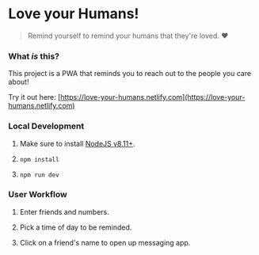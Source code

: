 # Love your Humans!
> Remind yourself to remind your humans that they're loved. ❤️

### What _is_ this?

This project is a PWA that reminds you to reach out to the people you care about!

Try it out here: [https://love-your-humans.netlify.com](https://love-your-humans.netlify.com)

### Local Development

1. Make sure to install [NodeJS v8.11+](https://nodejs.org/en/download).

1. `npm install`

1. `npm run dev`


### User Workflow

1. Enter friends and numbers.

1. Pick a time of day to be reminded.

1. Click on a friend's name to open up messaging app.